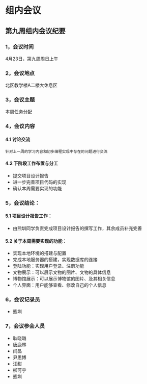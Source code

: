 # 组内会议

## 第九周组内会议纪要

### 1，会议时间

4月23日，第九周周日上午

### 2，会议地点

北区教学楼A二楼大休息区

### 3，会议主题

本周任务分配

### 4，会议内容

#### 4.1 讨论交流

    针对上一周的学习内容和初步编程实现中存在的问题进行交流

#### 4.2 下阶段工作布置与分工

+ 提交项目设计报告
+ 进一步完善项目代码的实现
+ 确认本周需要实现的功能

### 5，会议结论：

#### 5.1 项目设计报告工作： 

+ 由熊圳同学负责完成项目设计报告的撰写工作，其余成员补充完善
  
#### 5.2 关于本周需要实现的功能：

+ 实现本地环境的搭建与配置
+ 完成本地服务器的搭建，实现数据库的连接
+ 登陆功能：实现用户登录、注册功能
+ 文物展示：可以展示文物的图片、文物的具体信息
+ 博物馆展示：可以展示博物馆的图片、及其相关信息
+ 个人界面：用户能够查看、修改自己的个人信息

### 6，会议记录员

- 熊圳

### 7，会议参会人员

- 耿晓璐
- 唐鹿林
- 闫晶
- 尹思博
- 汪甜
- 柳可宇
- 熊圳


